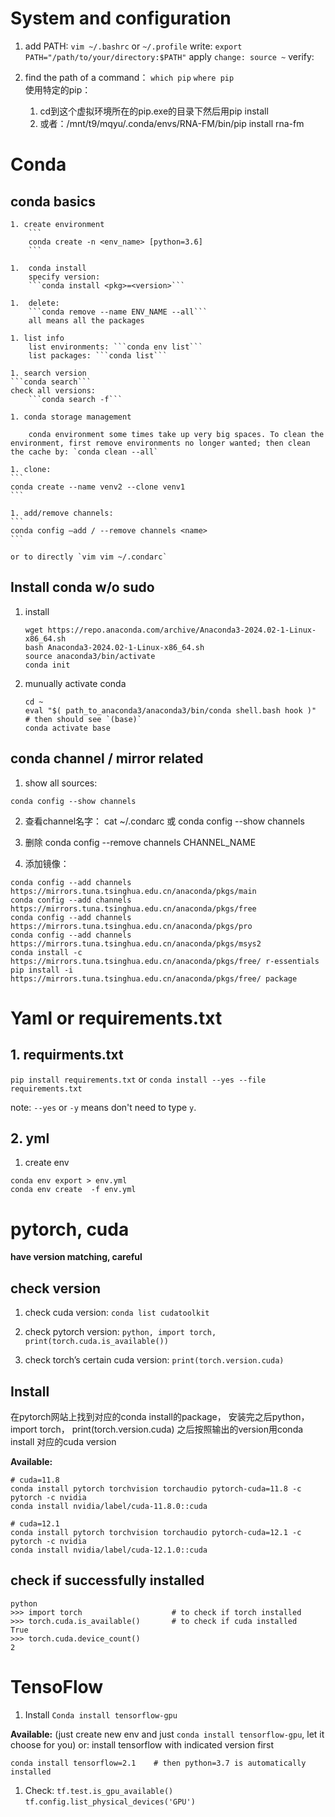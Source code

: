 # System and configuration
1.	add PATH: 
```vim ~/.bashrc``` or ```~/.profile```
write: ```export PATH="/path/to/your/directory:$PATH"```
apply ```change: source ~```
verify: 

1. find the path of a command：
    ```which pip```
    ```where pip```  
    使用特定的pip： 
    1. cd到这个虚拟环境所在的pip.exe的目录下然后用pip install
    1. 或者：/mnt/t9/mqyu/.conda/envs/RNA-FM/bin/pip install rna-fm  

# Conda 

## conda basics

    1. create environment
        ```
        conda create -n <env_name> [python=3.6]
        ```

    1.	conda install 
        specify version:
        ```conda install <pkg>=<version>```

    1.	delete: 
        ```conda remove --name ENV_NAME --all```
        all means all the packages

    1. list info
        list environments: ```conda env list```
        list packages: ```conda list```

    1. search version
    ```conda search```	
    check all versions: 
        ```conda search -f```

    1. conda storage management
    
        conda environment some times take up very big spaces. To clean the environment, first remove environments no longer wanted; then clean the cache by: `conda clean --all`

    1. clone: 
    ```
    conda create --name venv2 --clone venv1 
    ```

    1. add/remove channels: 
    ```
    conda config –add / --remove channels <name>
    ```

    or to directly `vim vim ~/.condarc`

## Install conda w/o sudo

1. install 
    ```
    wget https://repo.anaconda.com/archive/Anaconda3-2024.02-1-Linux-x86_64.sh
    bash Anaconda3-2024.02-1-Linux-x86_64.sh
    source anaconda3/bin/activate
    conda init
    ```

1. munually activate conda

    ```
    cd ~
    eval "$( path_to_anaconda3/anaconda3/bin/conda shell.bash hook )"
    # then should see `(base)`
    conda activate base
    ```

## conda channel / mirror related

1. show all sources: 
```
conda config --show channels
```

2. 查看channel名字：
   cat ~/.condarc
	或 conda config --show channels

3. 删除 
   conda config --remove channels CHANNEL_NAME

4. 添加镜像：
```
conda config --add channels https://mirrors.tuna.tsinghua.edu.cn/anaconda/pkgs/main
conda config --add channels https://mirrors.tuna.tsinghua.edu.cn/anaconda/pkgs/free
conda config --add channels https://mirrors.tuna.tsinghua.edu.cn/anaconda/pkgs/pro 
conda config --add channels https://mirrors.tuna.tsinghua.edu.cn/anaconda/pkgs/msys2
conda install -c https://mirrors.tuna.tsinghua.edu.cn/anaconda/pkgs/free/ r-essentials
pip install -i https://mirrors.tuna.tsinghua.edu.cn/anaconda/pkgs/free/ package
```

# Yaml or requirements.txt

## 1. requirments.txt

```pip install requirements.txt```
or
```conda install --yes --file requirements.txt``` 

note: `--yes` or `-y` means don't need to type `y`.

## 2. yml

1. create env
```
conda env export > env.yml
conda env create  -f env.yml
```


# pytorch, cuda

**have version matching, careful**


## check version

1. check cuda version: 
   ```conda list cudatoolkit```

1. check pytorch version: 
   ```python, import torch, print(torch.cuda.is_available())```
1. check torch’s certain cuda version: 
  ```print(torch.version.cuda)```

## Install 

在pytorch网站上找到对应的conda install的package，
安装完之后python， import torch， print(torch.version.cuda)
之后按照输出的version用conda install 对应的cuda version

**Available:**

```
# cuda=11.8
conda install pytorch torchvision torchaudio pytorch-cuda=11.8 -c pytorch -c nvidia
conda install nvidia/label/cuda-11.8.0::cuda

# cuda=12.1
conda install pytorch torchvision torchaudio pytorch-cuda=12.1 -c pytorch -c nvidia
conda install nvidia/label/cuda-12.1.0::cuda    
``` 

## check if successfully installed

```
python
>>> import torch                    # to check if torch installed
>>> torch.cuda.is_available()       # to check if cuda installed
True
>>> torch.cuda.device_count()
2
```

# TensoFlow

1. Install
    ```Conda install tensorflow-gpu```

**Available:**
(just create new env and just `conda install tensorflow-gpu`, let it choose for you)
or: install tensorflow with indicated version first
```
conda install tensorflow=2.1    # then python=3.7 is automatically installed
```

1. Check:
```tf.test.is_gpu_available()```
```tf.config.list_physical_devices('GPU')```


 

